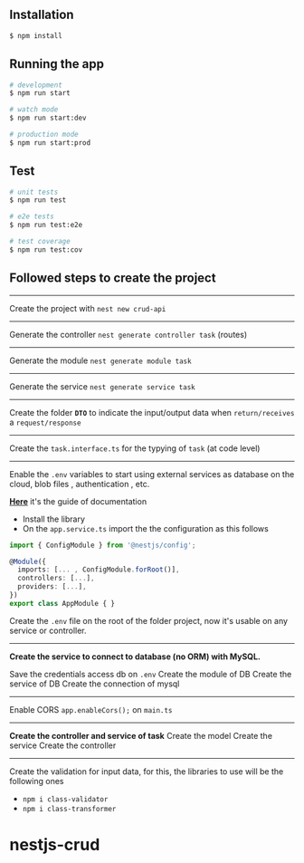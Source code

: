 ## Installation

```bash
$ npm install
```

## Running the app

```bash
# development
$ npm run start

# watch mode
$ npm run start:dev

# production mode
$ npm run start:prod
```

## Test

```bash
# unit tests
$ npm run test

# e2e tests
$ npm run test:e2e

# test coverage
$ npm run test:cov
```

## Followed steps to create the project

---

Create the project with `nest new crud-api`

---

Generate the controller `nest generate controller task` (routes)

---

Generate the module `nest generate module task`

---

Generate the service `nest generate service task`

---

Create the folder **`DTO`** to indicate the input/output data when `return/receives` a `request/response`

---

Create the `task.interface.ts` for the typying of `task` (at code level)

---

Enable the `.env` variables to start using external services as database on the cloud, blob files , authentication , etc.

**[Here](https://docs.nestjs.com/techniques/configuration#installation)** it's the guide of documentation

- Install the library
- On the `app.service.ts` import the the configuration as this follows

```typescript
import { ConfigModule } from '@nestjs/config';

@Module({
  imports: [... , ConfigModule.forRoot()],
  controllers: [...],
  providers: [...],
})
export class AppModule { }

```

Create the `.env` file on the root of the folder project, now it's usable on any service or controller.

---

**Create the **service** to connect to database (no ORM) with MySQL.**

Save the credentials access db on `.env`
Create the module of DB
Create the service of DB
Create the connection of mysql

---

Enable CORS
`app.enableCors();` on `main.ts`

---

**Create the controller and service of task**
Create the model
Create the service
Create the controller

---

Create the validation for input data, for this, the libraries to use will be the following ones

- `npm i class-validator`
- `npm i class-transformer`
# nestjs-crud
